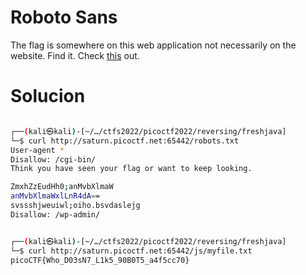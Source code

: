 # Roboto Sans

The flag is somewhere on this web application not necessarily on the website. Find it. Check [this](http://saturn.picoctf.net:65442/) out.

# Solucion

```bash

┌──(kali㉿kali)-[~/…/ctfs2022/picoctf2022/reversing/freshjava]
└─$ curl http://saturn.picoctf.net:65442/robots.txt
User-agent *
Disallow: /cgi-bin/
Think you have seen your flag or want to keep looking.

ZmxhZzEudHh0;anMvbXlmaW
anMvbXlmaWxlLnR4dA==
svssshjweuiwl;oiho.bsvdaslejg
Disallow: /wp-admin/   


┌──(kali㉿kali)-[~/…/ctfs2022/picoctf2022/reversing/freshjava]
└─$ curl http://saturn.picoctf.net:65442/js/myfile.txt
picoCTF{Who_D03sN7_L1k5_90B0T5_a4f5cc70}

```